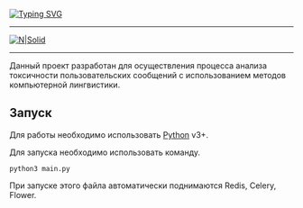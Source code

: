 [![Typing SVG](https://readme-typing-svg.herokuapp.com?color=%2336BCF7&lines=Project+NLP)](https://git.io/typing-svg)

---
[![N|Solid](https://camo.githubusercontent.com/d25ac0fefa816ae9b3cb4cd790b71279eaddab757d7f9f1afa5e311ac5217e88/68747470733a2f2f68756767696e67666163652e636f2f64617461736574732f68756767696e67666163652f646f63756d656e746174696f6e2d696d616765732f7261772f6d61696e2f68756767696e67666163655f6875622e737667)](https://huggingface.co/)

---

Данный проект разработан для осуществления процесса анализа токсичности пользовательских сообщений с использованием методов компьютерной лингвистики.


## Запуск

Для работы необходимо использовать [Python](https://www.python.org/downloads/) v3+.

Для запуска необходимо использовать команду.

```
python3 main.py
```

При запуске этого файла автоматически поднимаются Redis, Celery, Flower.
